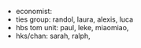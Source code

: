 - economist: 
- ties group:  randol, laura, alexis, luca
- hbs tom unit: paul, leke, miaomiao, 
- hks/chan: sarah, ralph,  